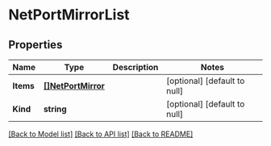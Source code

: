 # NetPortMirrorList

## Properties
Name | Type | Description | Notes
------------ | ------------- | ------------- | -------------
**Items** | [**[]NetPortMirror**](net_portMirror.md) |  | [optional] [default to null]
**Kind** | **string** |  | [optional] [default to null]

[[Back to Model list]](../README.md#documentation-for-models) [[Back to API list]](../README.md#documentation-for-api-endpoints) [[Back to README]](../README.md)


